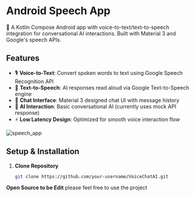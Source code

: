 # Android Speech App

📱 A Kotlin Compose Android app with voice-to-text/text-to-speech integration for conversational AI interactions. Built with Material 3 and Google's speech APIs.

## Features

- 🎙️ **Voice-to-Text**: Convert spoken words to text using Google Speech Recognition API
- 🎤 **Text-to-Speech**: AI responses read aloud via Google Text-to-Speech engine
- 💬 **Chat Interface**: Material 3 designed chat UI with message history
- 🤖 **AI Interaction**: Basic conversational AI (currently uses mock API response)
- ⚡ **Low Latency Design**: Optimized for smooth voice interaction flow

![speech_app](https://github.com/user-attachments/assets/79c71c0b-e909-4817-a603-af5796300262)


## Setup & Installation

1. **Clone Repository**
   ```bash
   git clone https://github.com/your-username/VoiceChatAI.git


**Open Source to be Edit** 
please feel free to use the project
